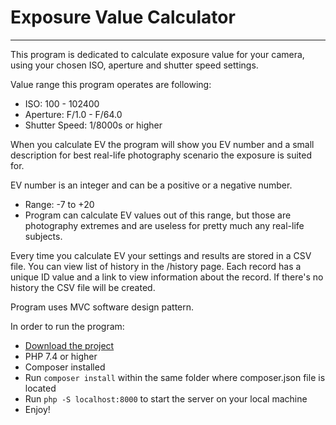 # Exposure Value Calculator

---

This program is dedicated to calculate exposure value for your camera, using your chosen ISO, aperture and shutter speed settings. 

Value range this program operates are following:
* ISO: 100 - 102400
* Aperture: F/1.0 - F/64.0
* Shutter Speed: 1/8000s or higher

When you calculate EV the program will show you EV number 
and a small description for best real-life photography scenario the exposure is suited for. 

EV number is an integer and can be a positive or a negative number.
* Range: -7 to +20
* Program can calculate EV values out of this range, but those are photography extremes and are useless 
for pretty much any real-life subjects.

Every time you calculate EV your settings and results are stored in a CSV file.
You can view list of history in the /history page. Each record has a unique ID value and a link 
to view information about the record.
If there's no history the CSV file will be created. 

Program uses MVC software design pattern.

In order to run the program:
* [Download the project](https://github.com/ReinisD3/CollageMaker/archive/refs/heads/master.zip)
* PHP 7.4 or higher
* Composer installed
* Run `composer install` within the same folder where composer.json file is located
* Run `php -S localhost:8000` to start the server on your local machine
* Enjoy!
